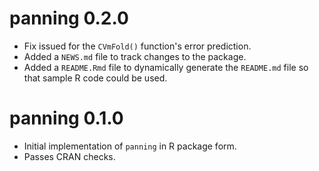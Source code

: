 # panning 0.2.0

* Fix issued for the `CVmFold()` function's error prediction.
* Added a `NEWS.md` file to track changes to the package.
* Added a `README.Rmd` file to dynamically generate the `README.md` file so that sample R code could be used.

# panning 0.1.0

* Initial implementation of `panning` in R package form. 
* Passes CRAN checks. 
